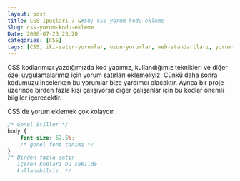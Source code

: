 ```yaml
---
layout: post
title: CSS İpuçları 7 &#58; CSS yorum kodu ekleme
Slug: css-yorum-kodu-ekleme
Date: 2006-07-23 23:20
categories: [CSS]
tags: [CSS, iki-satır-yorumlar, uzun-yorumlar, web-standartları, yorum-satırı]
---
```


CSS kodlarımızı yazdığımızda kod yapımız, kullandığımız teknikleri ve
diğer özel uygulamalarımız için yorum satırları eklemeliyiz. Çünkü daha
sonra kodumuzu incelerken bu yorumlar bize yardımcı olacaktır. Ayrıca
bir proje üzerinde birden fazla kişi çalışıyorsa diğer çalışanlar için
bu kodlar önemli bilgiler içerecektir.

CSS'de yorum eklemek çok kolaydır.

```css
/* Genel Stiller */
body {
    font-size: 67.5%;
    /* genel font tanımı */
}
/* Birden fazla satır 
   içeren kodları bu şekilde 
   kullanabilriz. */
```


